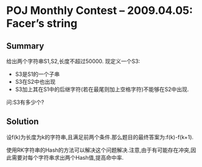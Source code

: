# POJ Monthly Contest – 2009.04.05: Facer’s string

## Summary

给出两个字符串S1,S2,长度不超过50000. 现定义一个S3:

* S3是S1的一个子串
* S3在S2中也出现
* S3加上其在S1中的后继字符(若在最尾则加上空格字符)不能够在S2中出现.

问:S3有多少个?

## Solution

设f(k)为长度为k的字符串,且满足前两个条件.那么题目的最终答案为:f(k)-f(k+1).

使用RK字符串的Hash的方法可以解决这个问题解决.注意,由于有可能存在冲突,因此需要对每个字符串求出两个Hash值,提高命中率.
